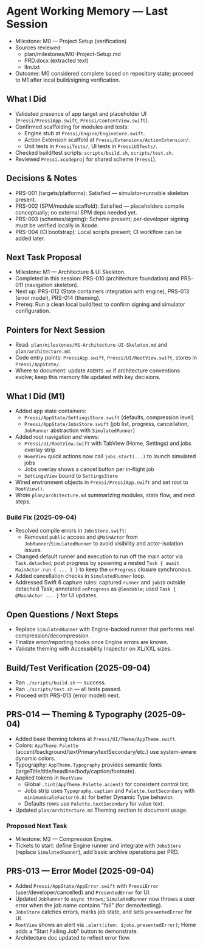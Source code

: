 # Agent Working Memory — Last Session

- Milestone: M0 — Project Setup (verification)
- Sources reviewed: 
  - plan/milestones/M0-Project-Setup.md
  - PRD.docx (extracted text)
  - llm.txt
- Outcome: M0 considered complete based on repository state; proceed to M1 after local build/signing verification.

## What I Did
- Validated presence of app target and placeholder UI (`Pressi/PressiApp.swift`, `Pressi/ContentView.swift`).
- Confirmed scaffolding for modules and tests:
  - Engine stub at `Pressi/Engine/EngineCore.swift`.
  - Action Extension scaffold at `Pressi/Extensions/ActionExtension/`.
  - Unit tests in `PressiTests/`, UI tests in `PressiUITests/`.
- Checked build/test scripts: `scripts/build.sh`, `scripts/test.sh`.
- Reviewed `Pressi.xcodeproj` for shared scheme (`Pressi`).

## Decisions & Notes
- PRS-001 (targets/platforms): Satisfied — simulator‑runnable skeleton present.
- PRS-002 (SPM/module scaffold): Satisfied — placeholders compile conceptually; no external SPM deps needed yet.
- PRS-003 (schemes/signing): Scheme present; per‑developer signing must be verified locally in Xcode.
- PRS-004 (CI bootstrap): Local scripts present; CI workflow can be added later.

## Next Task Proposal
- Milestone: M1 — Architecture & UI Skeleton.
- Completed in this session: PRS-010 (architecture foundation) and PRS-011 (navigation skeleton).
- Next up: PRS-012 (State containers integration with engine), PRS-013 (error model), PRS-014 (theming).
- Prereq: Run a clean local build/test to confirm signing and simulator configuration.

## Pointers for Next Session
- Read: `plan/milestones/M1-Architecture-UI-Skeleton.md` and `plan/architecture.md`.
- Code entry points: `PressiApp.swift`, `Pressi/UI/RootView.swift`, stores in `Pressi/AppState/`.
- Where to document: update `AGENTS.md` if architecture conventions evolve; keep this memory file updated with key decisions.

## What I Did (M1)
- Added app state containers:
  - `Pressi/AppState/SettingsStore.swift` (defaults, compression level)
  - `Pressi/AppState/JobsStore.swift` (job list, progress, cancellation, `JobRunner` abstraction with `SimulatedRunner`)
- Added root navigation and views:
  - `Pressi/UI/RootView.swift` with TabView (Home, Settings) and jobs overlay strip
  - `HomeView` quick actions now call `jobs.start(...)` to launch simulated jobs
  - Jobs overlay shows a cancel button per in‑flight job
  - `SettingsView` bound to `SettingsStore`
- Wired environment objects in `Pressi/PressiApp.swift` and set root to `RootView()`.
- Wrote `plan/architecture.md` summarizing modules, state flow, and next steps.

### Build Fix (2025-09-04)
- Resolved compile errors in `JobsStore.swift`:
  - Removed `public` access and `@MainActor` from `JobRunner`/`SimulatedRunner` to avoid visibility and actor-isolation issues.
- Changed default runner and execution to run off the main actor via `Task.detached`; post progress by spawning a nested `Task { await MainActor.run { ... } }` to keep the `onProgress` closure synchronous.
- Added cancellation checks in `SimulatedRunner` loop.
 - Addressed Swift 6 capture rules: captured `runner` and `jobID` outside detached Task; annotated `onProgress` as `@Sendable`; used `Task { @MainActor ... }` for UI updates.

## Open Questions / Next Steps
- Replace `SimulatedRunner` with Engine-backed runner that performs real compression/decompression.
- Finalize error/reporting hooks once Engine errors are known.
- Validate theming with Accessibility Inspector on XL/XXL sizes.

## Build/Test Verification (2025-09-04)
- Ran `./scripts/build.sh` — success.
- Ran `./scripts/test.sh` — all tests passed.
- Proceed with PRS-013 (error model) next.

## PRS-014 — Theming & Typography (2025-09-04)
- Added base theming tokens at `Pressi/UI/Theme/AppTheme.swift`.
- Colors: `AppTheme.Palette` (accent/background/textPrimary/textSecondary/etc.) use system-aware dynamic colors.
- Typography: `AppTheme.Typography` provides semantic fonts (largeTitle/title/headline/body/caption/footnote).
- Applied tokens in `RootView`:
  - Global `.tint(AppTheme.Palette.accent)` for consistent control tint.
  - Jobs strip uses `Typography.caption` and `Palette.textSecondary` with `minimumScaleFactor(0.8)` for better Dynamic Type behavior.
  - Defaults rows use `Palette.textSecondary` for value text.
- Updated `plan/architecture.md` Theming section to document usage.

### Proposed Next Task
- Milestone: M2 — Compression Engine.
- Tickets to start: define Engine runner and integrate with `JobsStore` (replace `SimulatedRunner`), add basic archive operations per PRD.

## PRS-013 — Error Model (2025-09-04)
- Added `Pressi/AppState/AppError.swift` with `PressiError` (user/developer/cancelled) and `PresentedError` for UI.
- Updated `JobRunner` to `async throws`; `SimulatedRunner` now throws a user error when the job name contains "fail" (for demo/testing).
- `JobsStore` catches errors, marks job state, and sets `presentedError` for UI.
- `RootView` shows an alert via `.alert(item: $jobs.presentedError)`; Home adds a "Start Failing Job" button to demonstrate.
- Architecture doc updated to reflect error flow.
